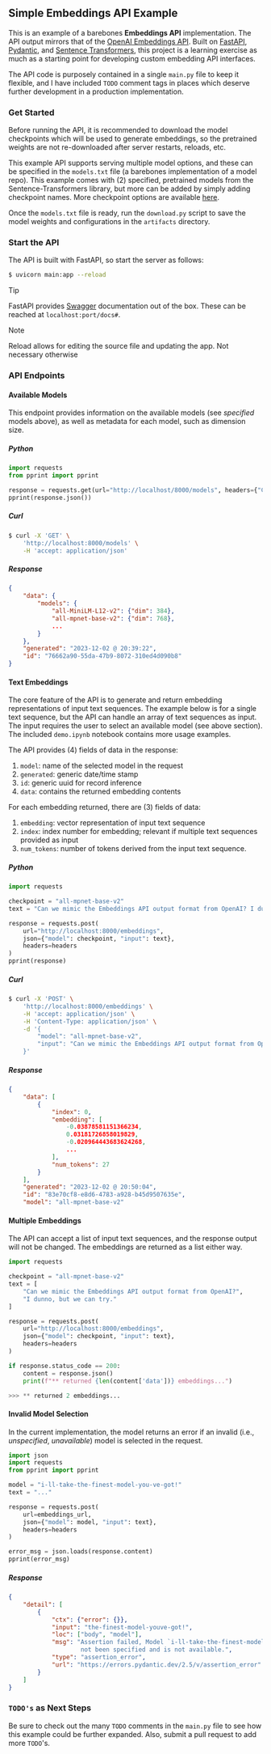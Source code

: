 ## Simple Embeddings API Example

This is an example of a barebones **Embeddings API** implementation. The API output mirrors that of the [OpenAI Embeddings API](https://platform.openai.com/docs/guides/embeddings/what-are-embeddings). Built on [FastAPI](https://fastapi.tiangolo.com), [Pydantic](https://docs.pydantic.dev/latest/), and [Sentence Transformers](https://www.sbert.net/index.html), this project is a learning exercise as much as a starting point for developing custom embedding API interfaces.

The API code is purposely contained in a single `main.py` file to keep it flexible, and I have included `TODO` comment tags in places which deserve further development in a production implementation. 

### Get Started

Before running the API, it is recommended to download the model checkpoints which will be used to generate embeddings, so the pretrained weights are not re-downloaded after server restarts, reloads, etc. 

This example API supports serving multiple model options, and these can be specified in the `models.txt` file (a barebones implementation of a model repo). This example comes with (2) specified, pretrained models from the Sentence-Transformers library, but more can be added by simply adding checkpoint names. More checkpoint options are available [here](https://www.sbert.net/docs/pretrained_models.html).

Once the `models.txt` file is ready, run the `download.py` script to save the model weights and configurations in the `artifacts` directory.

### Start the API

The API is built with FastAPI, so start the server as follows:

```sh
$ uvicorn main:app --reload
```

> [!TIP]
> FastAPI provides [Swagger](https://swagger.io/docs) documentation out of the box. These can be reached at `localhost:port/docs#`.

> [!Note]
> Reload allows for editing the source file and updating the app. Not necessary otherwise

### API Endpoints

#### Available Models

This endpoint provides information on the available models (see _specified_ models above), as well as metadata for each model, such as dimension size.

##### Python

```python
import requests
from pprint import pprint 

response = requests.get(url="http://localhost/8000/models", headers={"Content-Type": "application/json"})
pprint(response.json())
```

##### Curl

```sh
$ curl -X 'GET' \
    'http://localhost:8000/models' \
    -H 'accept: application/json'
```

##### Response

```json
{
    "data": {
        "models": {
            "all-MiniLM-L12-v2": {"dim": 384},
            "all-mpnet-base-v2": {"dim": 768},
            ...
        }
    },
    "generated": "2023-12-02 @ 20:39:22",
    "id": "76662a90-55da-47b9-8072-310ed4d090b8"
}
```

#### Text Embeddings

The core feature of the API is to generate and return embedding representations of input text sequences. The example below is for a single text sequence, but the API can handle an array of text sequences as input. The input requires the user to select an available model (see above section). The included `demo.ipynb` notebook contains more usage examples.

The API provides (4) fields of data in the response:

1. `model`: name of the selected model in the request
2. `generated`: generic date/time stamp
3. `id`: generic uuid for record inference
4. `data`: contains the returned embedding contents

For each embedding returned, there are (3) fields of data:

1. `embedding`: vector representation of input text sequence
2. `index`: index number for embedding; relevant if multiple text sequences provided as input
3. `num_tokens`: number of tokens derived from the input text sequence. 

##### Python

```python
import requests

checkpoint = "all-mpnet-base-v2"
text = "Can we mimic the Embeddings API output format from OpenAI? I dunno, but we can try."

response = requests.post(
    url="http://localhost:8000/embeddings",
    json={"model": checkpoint, "input": text},
    headers=headers
)
pprint(response)
```

##### Curl

```sh
$ curl -X 'POST' \
    'http://localhost:8000/embeddings' \
    -H 'accept: application/json' \
    -H 'Content-Type: application/json' \
    -d '{
        "model": "all-mpnet-base-v2",
        "input": "Can we mimic the Embeddings API output format from OpenAI? I dunno, but we can try."
    }'
```

##### Response

```json
{
    "data": [
        {
            "index": 0,
            "embedding": [
                -0.03878581151366234,
                0.03181726858019829,
                -0.020964443683624268,
                ...
            ],
            "num_tokens": 27
        }
    ],
    "generated": "2023-12-02 @ 20:50:04",
    "id": "83e70cf8-e8d6-4783-a928-b45d9507635e",
    "model": "all-mpnet-base-v2"
```

#### Multiple Embeddings

The API can accept a list of input text sequences, and the response output will not be changed. The embeddings are returned as a list either way.

```python
import requests 

checkpoint = "all-mpnet-base-v2"
text = [
    "Can we mimic the Embeddings API output format from OpenAI?",
    "I dunno, but we can try."
]

response = requests.post(
    url="http://localhost:8000/embeddings",
    json={"model": checkpoint, "input": text},
    headers=headers
)

if response.status_code == 200:
    content = response.json()
    print(f"** returned {len(content['data'])} embeddings...")

>>> ** returned 2 embeddings...
```

#### Invalid Model Selection

In the current implementation, the model returns an error if an invalid (i.e., _unspecified_, _unavailable_) model is selected in the request.

```python
import json
import requests 
from pprint import pprint 

model = "i-ll-take-the-finest-model-you-ve-got!"
text = "..."

response = requests.post(
    url=embeddings_url,
    json={"model": model, "input": text},
    headers=headers
)

error_msg = json.loads(response.content)
pprint(error_msg)
```

##### Response

```json
{
    "detail": [
        {
            "ctx": {"error": {}},
            "input": "the-finest-model-youve-got!",
            "loc": ["body", "model"],
            "msg": "Assertion failed, Model `i-ll-take-the-finest-model-you-ve-got!` has \
                    not been specified and is not available.",
            "type": "assertion_error",
            "url": "https://errors.pydantic.dev/2.5/v/assertion_error"
        }
    ]
}
```


### `TODO's` as Next Steps

Be sure to check out the many `TODO` comments in the `main.py` file to see how this example could be further expanded. Also, submit a pull request to add more `TODO`'s.
